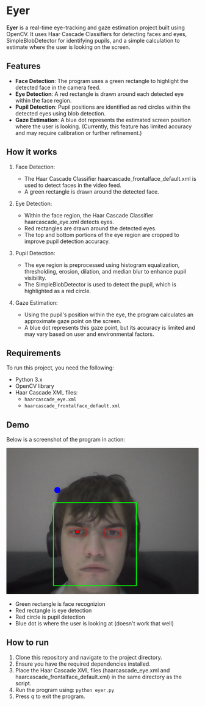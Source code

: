 # Eyer

**Eyer** is a real-time eye-tracking and gaze estimation project built using OpenCV. It uses Haar Cascade Classifiers for detecting faces and eyes, SimpleBlobDetector for identifying pupils, and a simple calculation to estimate where the user is looking on the screen.

## Features

- **Face Detection**: The program uses a green rectangle to highlight the detected face in the camera feed.
- **Eye Detection**: A red rectangle is drawn around each detected eye within the face region.
- **Pupil Detection**: Pupil positions are identified as red circles within the detected eyes using blob detection.
- **Gaze Estimation**: A blue dot represents the estimated screen position where the user is looking. (Currently, this feature has limited accuracy and may require calibration or further refinement.)

## How it works

1. Face Detection:
    - The Haar Cascade Classifier haarcascade_frontalface_default.xml is used to detect faces in the video feed.
    - A green rectangle is drawn around the detected face.

2. Eye Detection:
    - Within the face region, the Haar Cascade Classifier haarcascade_eye.xml detects eyes.
    - Red rectangles are drawn around the detected eyes.
    - The top and bottom portions of the eye region are cropped to improve pupil detection accuracy.

3. Pupil Detection:

    - The eye region is preprocessed using histogram equalization, thresholding, erosion, dilation, and median blur to enhance pupil visibility.
    - The SimpleBlobDetector is used to detect the pupil, which is highlighted as a red circle.

4. Gaze Estimation:

    - Using the pupil's position within the eye, the program calculates an approximate gaze point on the screen.
    - A blue dot represents this gaze point, but its accuracy is limited and may vary based on user and environmental factors.

## Requirements

To run this project, you need the following:
- Python 3.x
- OpenCV library
- Haar Cascade XML files:
    - ```haarcascade_eye.xml```
    - ```haarcascade_frontalface_default.xml```

## Demo

Below is a screenshot of the program in action:

![image](images/ss.png)

- Green rectangle is face recognizion
- Red rectangle is eye detection
- Red circle is pupil detection
- Blue dot is where the user is looking at (doesn't work that well)

## How to run

1. Clone this repository and navigate to the project directory.
2. Ensure you have the required dependencies installed.
3. Place the Haar Cascade XML files (haarcascade_eye.xml and haarcascade_frontalface_default.xml) in the same directory as the script.
4. Run the program using:
```python eyer.py```
5. Press q to exit the program.